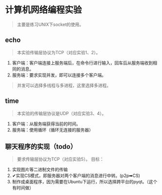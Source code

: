 # 计算机网络编程实验
> 主要是练习UNIX下socket的使用。
## echo
> 本实验传输层协议为TCP（对应实验1、2）。
1. 客户端：客户端连接上服务端后，在命令行进行输入，回车后从服务端收到相同的消息。
2. 服务端：要求实现并发，即可以连接多个客户端。
> 并发可以选择多线程与多进程，这里选择多进程。

## time
> 本实验的传输层协议是UDP（对应实验3、4）。
1. 客户端：从服务端获得当前的时间。
2. 服务端：使用循环（循环无连接的服务器）

## 聊天程序的实现（todo）
> 要求传输层协议为TCP（对应实验5）。
目标：
1. 实现图片等二进制文件的传输
2. ✔实现CS模式，即服务器对两个客户端的消息进行中转。(p2p➡CS)
3. 制作成桌面程序，因为需要在Ubuntu下运行，所以选择跨平台的pyqt。（这个有时间做）